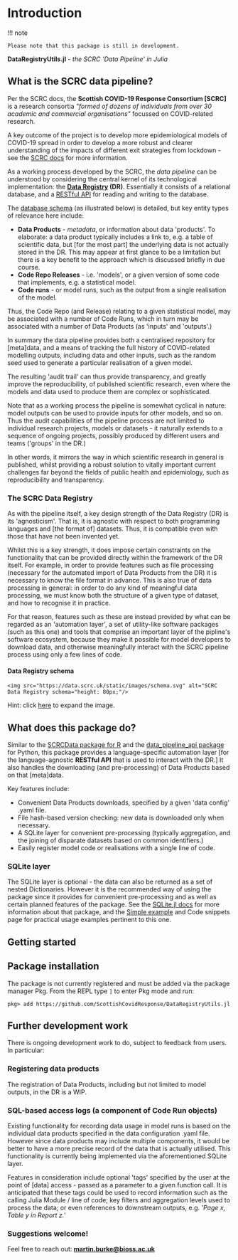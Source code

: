 # Introduction

!!! note

    Please note that this package is still in development.

**DataRegistryUtils.jl**  -  *the SCRC 'Data Pipeline' in Julia*

## What is the SCRC data pipeline?
Per the SCRC docs, the **Scottish COVID-19 Response Consortium [SCRC]** is a research consortia *"formed of dozens of individuals from over 30 academic and commercial organisations"* focussed on COVID-related research.

A key outcome of the project is to develop more epidemiological models of COVID-19 spread in order to develop a more robust and clearer understanding of the impacts of different exit strategies from lockdown - see the [SCRC docs](https://scottishcovidresponse.github.io/) for more information.

As a working process developed by the SCRC, the *data pipeline* can be understood by considering the central kernel of its technological implementation: the **[Data Registry](https://data.scrc.uk/) (DR)**. Essentially it consists of a relational database, and a [RESTful API](https://data.scrc.uk/api/) for reading and writing to the database.

The [database schema](https://data.scrc.uk/static/images/schema.svg) (as illustrated below) is detailed, but key entity types of relevance here include:
- **Data Products** - *metadata*, or information about data 'products'. To elaborate: a data product typically includes a link to, e.g. a table of scientific data, but [for the most part] the underlying data is not actually stored in the DR. This may appear at first glance to be a limitation but there is a key benefit to the approach which is discussed briefly in due course.
- **Code Repo Releases** - i.e. 'models', or a given version of some code that implements, e.g. a statistical model.
- **Code runs** - or model runs, such as the output from a single realisation of the model.

Thus, the Code Repo (and Release) relating to a given statistical model, may be associated with a number of Code Runs, which in turn may be associated with a number of Data Products (as 'inputs' and 'outputs'.)

In summary the data pipeline provides both a centralised repository for [meta]data, and a means of tracking the full history of COVID-related modelling outputs, including data and other inputs, such as the random seed used to generate a particular realisation of a given model.

The resulting 'audit trail' can thus provide transparency, and greatly improve the reproducibility, of published scientific research, even where the models and data used to produce them are complex or sophisticated.

Note that as a working process the pipeline is somewhat cyclical in nature: model outputs can be used to provide inputs for other models, and so on. Thus the audit capabilities of the pipeline process are not limited to individual research projects, models or datasets - it naturally extends to a sequence of ongoing projects, possibly produced by different users and teams ('groups' in the DR.)

In other words, it mirrors the way in which scientific research in general is published, whilst providing a robust solution to vitally important current challenges far beyond the fields of public health and epidemiology, such as reproducibility and transparency.

### The SCRC Data Registry

As with the pipeline itself, a key design strength of the Data Registry (DR) is its 'agnosticism'. That is, it is agnostic with respect to both programming languages and [the format of] datasets. Thus, it is compatible even with those that have not been invented yet.

Whilst this is a key strength, it does impose certain constraints on the functionality that can be provided directly within the framework of the DR itself. For example, in order to provide features such as file processing (necessary for the automated import of Data Products from the DR) it is necessary to know the file format in advance. This is also true of data processing in general: in order to do any kind of meaningful data processing, we must know both the structure of a given type of dataset, and how to recognise it in practice.

For that reason, features such as these are instead provided by what can be regarded as an 'automation layer', a set of utility-like software packages (such as this one) and tools that comprise an important layer of the pipline's software ecosystem, because they make it possible for model developers to download data, and otherwise meaningfully interact with the SCRC pipeline process using only a few lines of code.

#### Data Registry schema

```@raw html
<img src="https://data.scrc.uk/static/images/schema.svg" alt="SCRC Data Registry schema="height: 80px;"/>
```
Hint: click [here](https://data.scrc.uk/static/images/schema.svg) to expand the image.

## What does this package do?

Similar to the [SCRCData package for R](https://scottishcovidresponse.github.io/docs/data_pipeline/R/) and the [data_pipeline_api package](https://scottishcovidresponse.github.io/docs/data_pipeline/python/) for Python, this package provides a language-specific automation layer [for the language-agnostic **RESTful API** that is used to interact with the DR.] It also handles the downloading (and pre-processing) of Data Products based on that [meta]data.

Key features include:
- Convenient Data Products downloads, specified by a given 'data config' .yaml file.
- File hash-based version checking: new data is downloaded only when necessary.
- A SQLite layer for convenient pre-processing (typically aggregation, and the joining of disparate datasets based on common identifiers.)
- Easily register model code or realisations with a single line of code.

### SQLite layer

The SQLite layer is optional - the data can also be returned as a set of nested Dictionaries. However it is the recommended way of using the package since it provides for convenient pre-processing and as well as certain planned features of the package. See the [SQLite.jl docs](https://juliadatabases.github.io/SQLite.jl/stable/) for more information about that package, and the [Simple example](@ref) and Code snippets page for practical usage examples pertinent to this one.

## Getting started

## Package installation

The package is not currently registered and must be added via the package manager Pkg. From the REPL type `]` to enter Pkg mode and run:

```
pkg> add https://github.com/ScottishCovidResponse/DataRegistryUtils.jl
```

## Further development work

There is ongoing development work to do, subject to feedback from users. In particular:

### Registering data products

The registration of Data Products, including but not limited to model outputs, in the DR is a WIP.

### SQL-based access logs (a component of Code Run objects)

Existing functionality for recording data usage in model runs is based on the individual data products specified in the data configuration .yaml file. However since data products may include multiple components, it would be better to have a more precise record of the data that is actually utilised. This functionality is currently being implemented via the aforementioned SQLite layer.

Features in consideration include optional 'tags' specified by the user at the point of [data] access - passed as a parameter to a given function call. It is anticipated that these tags could be used to record information such as the calling Julia Module / line of code; key filters and aggregation levels used to process the data; or even references to downstream outputs, e.g. *'Page x, Table y in Report z.'*

### Suggestions welcome!

Feel free to reach out: **martin.burke@bioss.ac.uk**

